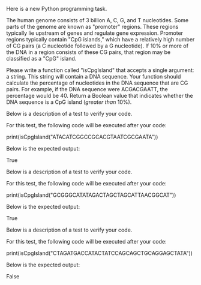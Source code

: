 Here is a new Python programming task.

The human genome consists of 3 billion A, C, G, and T nucleotides. Some parts of the genome are known as "promoter" regions. These regions typically lie upstream of genes and regulate gene expression. Promoter regions typically contain "CpG islands," which have a relatively high number of CG pairs (a C nucleotide followed by a G nucleotide). If 10% or more of the DNA in a region consists of these CG pairs, that region may be classified as a "CpG" island.

Please write a function called "isCpgIsland" that accepts a single argument: a string. This string will contain a DNA sequence. Your function should calculate the percentage of nucleotides in the DNA sequence that are CG pairs. For example, if the DNA sequence were ACGACGAATT, the percentage would be 40. Return a Boolean value that indicates whether the DNA sequence is a CpG island (*greater than* 10%).

Below is a description of a test to verify your code.

For this test, the following code will be executed after your code:

print(isCpgIsland("ATACATCGGCCGCACGTAATCGCGAATA"))

Below is the expected output:

True

Below is a description of a test to verify your code.

For this test, the following code will be executed after your code:

print(isCpgIsland("GCGGGCATATAGACTAGCTAGCATTAACGGCAT"))

Below is the expected output:

True

Below is a description of a test to verify your code.

For this test, the following code will be executed after your code:

print(isCpgIsland("CTAGATGACCATACTATCCAGCAGCTGCAGGAGCTATA"))

Below is the expected output:

False
